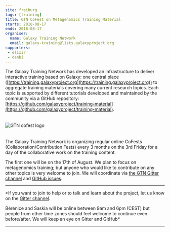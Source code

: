 ```yaml
---
site: freiburg
tags: [training]
title: GTN CoFest on Metagenomics Training Material
starts: 2018-08-17
ends: 2018-08-17
organiser:
  name: Galaxy Training Network
  email: galaxy-training@lists.galaxyproject.org
supporters:
 - elixir
 - denbi
---
```


The Galaxy Training Network has developed an infrastructure to deliver interactive training based on Galaxy: one central place ([https://training.galaxyproject.org](https://training.galaxyproject.org)) to aggregate training materials covering many current research topics. Each topic is supported by different tutorials developed and maintained by the community via a GitHub repository: [https://github.com/galaxyproject/training-material](https://github.com/galaxyproject/training-material).

<div class="multiple-img">
  <img src="/assets/media/gtn_cofests.png" style="max-width: 500px; margin: 20px auto;" alt="GTN cofest logo" />
</div>

The Galaxy Training Network is organizing regular online CoFests (Collaboration/Contribution Fests) every 3 months on the 3rd Friday for a day of the collaborative work on the training content.

The first one will be on the 17th of August. We plan to focus on metagenomics training; but anyone who would like to contribute on any other topics is very welcome to join. We will coordinate via [the GTN Gitter channel](https://gitter.im/Galaxy-Training-Network/Lobby) and [GitHub issues](https://github.com/galaxyproject/training-material/issues?q=is%3Aissue+is%3Aopen+sort%3Aupdated-desc+label%3A%22Contribution+fest%22).

---

*If you want to join to help or to talk and learn about the project, let us know on the [Gitter channel](https://gitter.im/Galaxy-Training-Network/Lobby).

Bérénice and Saskia will be online between 9am and 6pm (CEST) but people from other time zones should feel welcome to continue even before/after. We will keep an eye on Gitter and GitHub*

---
